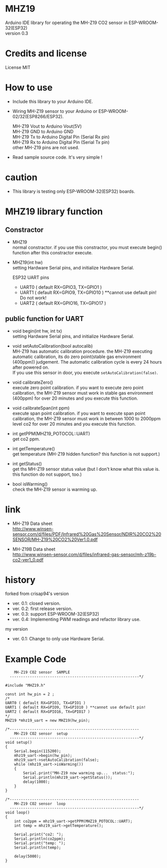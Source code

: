 # MHZ19 
Arduino IDE library for operating the MH-Z19 CO2 sensor in ESP-WROOM-32(ESP32)  
version 0.3

# Credits and license  
License MIT

# How to use

* Include this library to your Arduino IDE.
* Wiring MH-Z19 sensor to your Arduino or ESP-WROOM-02/32(ESP8266/ESP32).

    MH-Z19 Vout to Arduino Vout(5V)  
    MH-Z19 GND  to Arduino GND  
    MH-Z19 Tx   to Arduino Digital Pin (Serial Rx pin)  
    MH-Z19 Rx   to Arduino Digital Pin (Serial Tx pin)  
    other MH-Z19 pins are not used.  
    
* Read sample source code. It's very simple !

# caution

* This library is testing only ESP-WROOM-32(ESP32) boards. 

# MHZ19 library function

## Constractor

* MHZ19  
  normal constractor. if you use this constractor, you must execute begin() function after this constractor execute.

* MHZ19(int hw)  
  setting Hardware Serial pins, and initialize Hardware Serial.
  
  ESP32 UART pins
  - UART0 ( default RX=GPIO3, TX=GPIO1 ) 
  - UART1 ( default RX=GPIO9, TX=GPIO10 ) **cannot use default pin! Do not work!
  - UART2 ( default RX=GPIO16, TX=GPIO17 )

## public function for UART

* void begin(int hw, int tx)  
  setting Hardware Serial pins, and initialize Hardware Serial.
  
* void setAutoCalibration(bool autocalib)  
  MH-Z19 has automatic calibration procedure. the MH-Z19 executing automatic calibration, its do zero point(stable gas environment (400ppm)) judgement.
  The automatic calibration cycle is every 24 hours after powered on.  
  If you use this sensor in door, you execute `setAutoCalibration(false)`.

* void calibrateZero()  
  execute zero point calibration. 
  if you want to execute zero point calibration, the MH-Z19 sensor must work in stable gas environment (400ppm) for over 20 minutes and you execute this function.

* void calibrateSpan(int ppm)  
  execute span point calibration.
  if you want to execute span point calibration, the MH-Z19 sensor must work in between 1000 to 2000ppm level co2 for over 20 minutes and you execute this function.
  
* int getPPM(MHZ19_POTOCOL::UART)  
  get co2 ppm.
  
* int getTemperature()  
  get temperature (MH-Z19 hidden function?  this function is not support.)

* int getStatus()  
  get ths MH-Z19 sensor status value (but I don't know what this value is. this function do not support, too.)

* bool isWarming()  
  check the MH-Z19 sensor is warming up.

# link
* MH-Z19 Data sheet  
  http://www.winsen-sensor.com/d/files/PDF/Infrared%20Gas%20Sensor/NDIR%20CO2%20SENSOR/MH-Z19%20CO2%20Ver1.0.pdf

* MH-Z19B Data sheet  
  http://www.winsen-sensor.com/d/files/infrared-gas-sensor/mh-z19b-co2-ver1_0.pdf

# history
forked from crisap94's version
* ver. 0.1: closed version.
* ver. 0.2: first release version.
* ver. 0.3: support ESP-WROOM-32(ESP32)
* ver. 0.4: Implementing PWM readings and refactor library use.

my version
* ver. 0.1: Change to only use Hardware Serial.

# Example Code

```/*----------------------------------------------------------
    MH-Z19 CO2 sensor  SAMPLE
  ----------------------------------------------------------*/

#include "MHZ19.h"

const int hw_pin = 2 ;
/*
UART0 ( default RX=GPIO3, TX=GPIO1 ) 
UART1 ( default RX=GPIO9, TX=GPIO10 ) **cannot use default pin!
UART2 ( default RX=GPIO16, TX=GPIO17 )
*/
MHZ19 *mhz19_uart = new MHZ19(hw_pin);

/*----------------------------------------------------------
    MH-Z19 CO2 sensor  setup
  ----------------------------------------------------------*/
void setup()
{
    Serial.begin(115200);
    mhz19_uart->begin(hw_pin);
    mhz19_uart->setAutoCalibration(false);
    while (mhz19_uart->isWarming())
    {
        Serial.print("MH-Z19 now warming up...  status:");
        Serial.println(mhz19_uart->getStatus());
        delay(1000);
    }
}

/*----------------------------------------------------------
    MH-Z19 CO2 sensor  loop
  ----------------------------------------------------------*/
void loop()
{
    int co2ppm = mhz19_uart->getPPM(MHZ19_POTOCOL::UART);
    int temp = mhz19_uart->getTemperature();

    Serial.print("co2: ");
    Serial.println(co2ppm);
    Serial.print("temp: ");
    Serial.println(temp);

    delay(5000);
}
```
